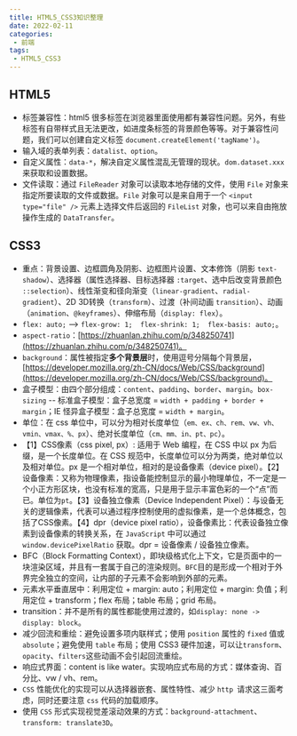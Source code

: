 ```yaml
---
title: HTML5_CSS3知识整理
date: 2022-02-11
categories:
 - 前端
tags:
 - HTML5_CSS3
---
```


<!-- more -->



## HTML5

- 标签兼容性：html5 很多标签在浏览器里面使用都有兼容性问题。另外，有些标签有自带样式且无法更改，如进度条标签的背景颜色等等。对于兼容性问题，我们可以创建自定义标签 `document.createElement('tagName')`。
- 输入域的表单列表：`datalist、option`。
- 自定义属性：`data-*`，解决自定义属性混乱无管理的现状。`dom.dataset.xxx`来获取和设置数据。
- 文件读取：通过 `FileReader` 对象可以读取本地存储的文件，使用 `File` 对象来指定所要读取的文件或数据。`File` 对象可以是来自用于一个 `<input type="file" />` 元素上选择文件后返回的 `FileList` 对象，也可以来自由拖放操作生成的 `DataTransfer`。



## CSS3

- 重点：背景设置、边框圆角及阴影、边框图片设置、文本修饰（阴影 `text-shadow`）、选择器（属性选择器、目标选择器 `:target`、选中后改变背景颜色 `::selection`）、线性渐变和径向渐变（`linear-gradient`、`radial-gradient`）、2D 3D转换（`transform`）、过渡（补间动画 `transition`）、动画（`animation`、`@keyframes`）、伸缩布局（`display: flex`）。
- `flex: auto;` --> `flex-grow: 1;  flex-shrink: 1;  flex-basis: auto;`。
- `aspect-ratio`：[https://zhuanlan.zhihu.com/p/348250741](https://zhuanlan.zhihu.com/p/348250741)。
- `background`：属性被指定**多个背景层**时，使用逗号分隔每个背景层，[https://developer.mozilla.org/zh-CN/docs/Web/CSS/background](https://developer.mozilla.org/zh-CN/docs/Web/CSS/background)。
- 盒子模型：由四个部分组成：`content`、`padding`、`border`、`margin`。`box-sizing` -- 标准盒子模型：盒子总宽度 = `width + padding + border + margin`；IE 怪异盒子模型：盒子总宽度 = `width + margin`。
- 单位：在 css 单位中，可以分为相对长度单位（`em、ex、ch、rem、vw、vh、vmin、vmax、%、px`）、绝对长度单位（`cm、mm、in、pt、pc`）。
- 【1】CSS像素（css pixel, px）: 适用于 Web 编程，在 CSS 中以 px 为后缀，是一个长度单位。在 CSS 规范中，长度单位可以分为两类，绝对单位以及相对单位。px 是一个相对单位，相对的是设备像素（device pixel）。【2】设备像素：又称为物理像素，指设备能控制显示的最小物理单位，不一定是一个小正方形区块，也没有标准的宽高，只是用于显示丰富色彩的一个“点”而已。单位为`pt`。【3】设备独立像素（Device Independent Pixel）：与设备无关的逻辑像素，代表可以通过程序控制使用的虚拟像素，是一个总体概念，包括了CSS像素。【4】dpr（device pixel ratio），设备像素比：代表设备独立像素到设备像素的转换关系，在 `JavaScript` 中可以通过  `window.devicePixelRatio`  获取。dpr = 设备像素 / 设备独立像素。
- BFC（Block Formatting Context），即块级格式化上下文，它是页面中的一块渲染区域，并且有一套属于自己的渲染规则。`BFC`目的是形成一个相对于外界完全独立的空间，让内部的子元素不会影响到外部的元素。
- 元素水平垂直居中：利用定位 + margin: auto；利用定位 + margin: 负值；利用定位 + transform；flex 布局；table 布局；grid 布局。
- transition：并不是所有的属性都能使用过渡的，如`display: none -> display: block`。
- 减少回流和重绘：避免设置多项内联样式；使用 `position` 属性的 `fixed` 值或 `absolute`；避免使用 `table` 布局；使用 CSS3 硬件加速，可以让`transform`、`opacity`、`filters`这些动画不会引起回流重绘。
- 响应式界面：content is like water。实现响应式布局的方式：媒体查询、百分比、vw / vh、rem。
- `CSS` 性能优化的实现可以从选择器嵌套、属性特性、减少 `http `请求这三面考虑，同时还要注意 `css` 代码的加载顺序。
- 使用 `CSS` 形式实现视觉差滚动效果的方式：`background-attachment`、`transform: translate3D`。

